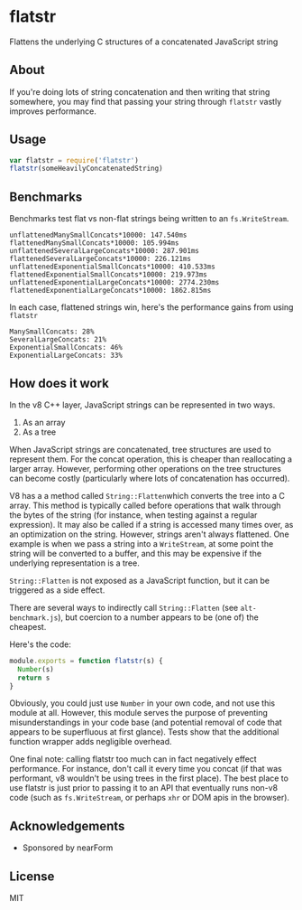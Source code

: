 # flatstr

Flattens the underlying C structures of a concatenated JavaScript string

## About

If you're doing lots of string concatenation and then writing that
string somewhere, you may find that passing your string through 
`flatstr` vastly improves performance.

## Usage

```js
var flatstr = require('flatstr')
flatstr(someHeavilyConcatenatedString)
```

## Benchmarks

Benchmarks test flat vs non-flat strings being written to 
an `fs.WriteStream`.

```
unflattenedManySmallConcats*10000: 147.540ms
flattenedManySmallConcats*10000: 105.994ms
unflattenedSeveralLargeConcats*10000: 287.901ms
flattenedSeveralLargeConcats*10000: 226.121ms
unflattenedExponentialSmallConcats*10000: 410.533ms
flattenedExponentialSmallConcats*10000: 219.973ms
unflattenedExponentialLargeConcats*10000: 2774.230ms
flattenedExponentialLargeConcats*10000: 1862.815ms
```

In each case, flattened strings win, 
here's the performance gains from using `flatstr`

```
ManySmallConcats: 28%
SeveralLargeConcats: 21% 
ExponentialSmallConcats: 46%
ExponentialLargeConcats: 33%
```

## How does it work

In the v8 C++ layer, JavaScript strings can be represented in two ways. 

1. As an array
2. As a tree

When JavaScript strings are concatenated, tree structures are used
to represent them. For the concat operation, this is cheaper than
reallocating a larger array. However, performing other operations 
on the tree structures can become costly (particularly where lots of
concatenation has occurred). 

V8 has a a method called `String::Flatten`which converts the tree into a C array. This method is typically called before operations that walk through the bytes of the string (for instance, when testing against a regular expression). It may also be called if a string is accessed many times over, 
as an optimization on the string. However, strings aren't always flattened. One example is when we pass a string into a `WriteStream`, at some point the string will be converted to a buffer, and this may be expensive if the underlying representation is a tree. 

`String::Flatten` is not exposed as a JavaScript function, but it can be triggered as a side effect. 

There are several ways to indirectly call `String::Flatten` (see `alt-benchmark.js`), but coercion to a number appears to be (one of) the cheapest.

Here's the code:

```js
module.exports = function flatstr(s) {
  Number(s)
  return s
}
```

Obviously, you could just use `Number` in your own code, and not use
this module at all. However, this module serves the purpose of preventing
misunderstandings in your code base (and potential removal of code that
appears to be superfluous at first glance). Tests show that the additional
function wrapper adds negligible overhead.

One final note: calling flatstr too much can in fact negatively effect performance. For instance, don't call it every time you concat (if that
was performant, v8 wouldn't be using trees in the first place). The best
place to use flatstr is just prior to passing it to an API that eventually
runs non-v8 code (such as `fs.WriteStream`, or perhaps `xhr` or DOM apis in the browser). 


## Acknowledgements

* Sponsored by nearForm

## License

MIT
